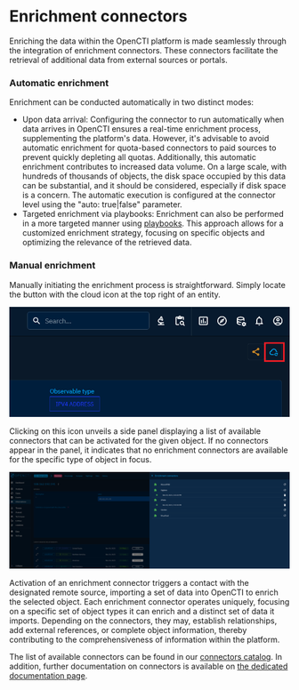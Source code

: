 # Enrichment connectors

Enriching the data within the OpenCTI platform is made seamlessly through the integration of enrichment connectors. These connectors facilitate the retrieval of additional data from external sources or portals.


### Automatic enrichment

Enrichment can be conducted automatically in two distinct modes:

- Upon data arrival: Configuring the connector to run automatically when data arrives in OpenCTI ensures a real-time enrichment process, supplementing the platform's data. However, it's advisable to avoid automatic enrichment for quota-based connectors to paid sources to prevent quickly depleting all quotas. Additionally, this automatic enrichment contributes to increased data volume. On a large scale, with hundreds of thousands of objects, the disk space occupied by this data can be substantial, and it should be considered, especially if disk space is a concern. The automatic execution is configured at the connector level using the "auto: true|false" parameter.
- Targeted enrichment via playbooks: Enrichment can also be performed in a more targeted manner using [playbooks](automation.md). This approach allows for a customized enrichment strategy, focusing on specific objects and optimizing the relevance of the retrieved data.

### Manual enrichment

Manually initiating the enrichment process is straightforward. Simply locate the button with the cloud icon at the top right of an entity. 

![Enrichment button](assets/enrichment-button.png)

Clicking on this icon unveils a side panel displaying a list of available connectors that can be activated for the given object. If no connectors appear in the panel, it indicates that no enrichment connectors are available for the specific type of object in focus.

![Enrichment panel](assets/enrichment-panel.png)

Activation of an enrichment connector triggers a contact with the designated remote source, importing a set of data into OpenCTI to enrich the selected object. Each enrichment connector operates uniquely, focusing on a specific set of object types it can enrich and a distinct set of data it imports. Depending on the connectors, they may, establish relationships, add external references, or complete object information, thereby contributing to the comprehensiveness of information within the platform.

The list of available connectors can be found in our [connectors catalog](https://www.notion.site/OpenCTI-Ecosystem-868329e9fb734fca89692b2ed6087e76). In addition, further documentation on connectors is available on [the dedicated documentation page](../deployment/connectors.md).